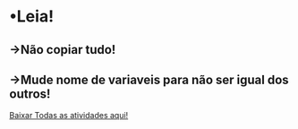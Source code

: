 <h1>•Leia!</h1>
<h2>→Não copiar tudo!</h2>
<h2>→Mude nome de variaveis para não ser igual dos outros!</h2>


[Baixar Todas as atividades aqui!](https://github.com/ldavu/todas-atividades/releases/download/atividades/Atividades.rar)
